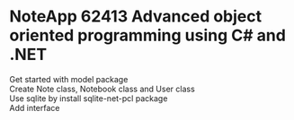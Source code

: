 # NoteApp 62413 Advanced object oriented programming using C# and .NET <br />
Get started with model package <br />
Create Note class, Notebook class and User class <br />
Use sqlite by install sqlite-net-pcl package <br />
Add interface <br />
